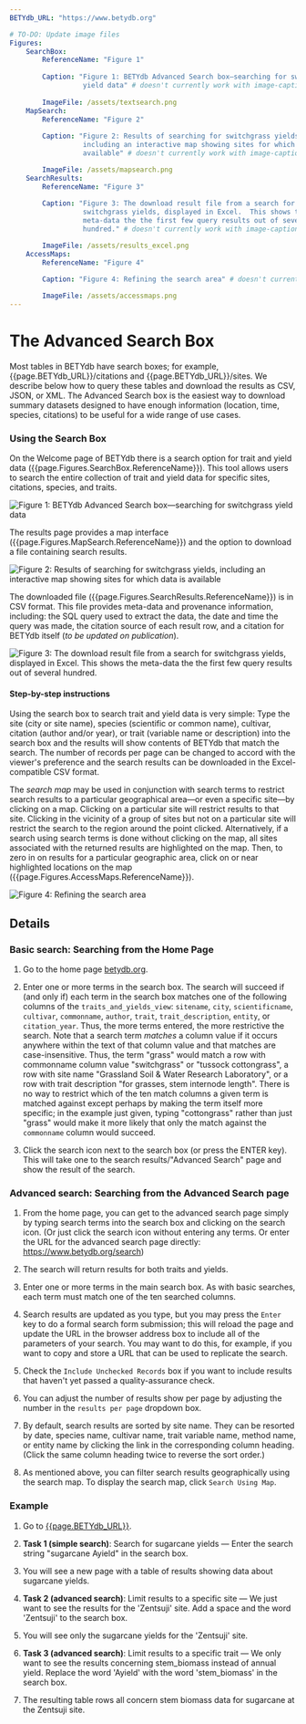 ```yaml
---
BETYdb_URL: "https://www.betydb.org"

# TO-DO: Update image files        
Figures:
    SearchBox:
        ReferenceName: "Figure 1"
        
        Caption: "Figure 1: BETYdb Advanced Search box—searching for switchgrass
                  yield data" # doesn't currently work with image-captions plugin
                  
        ImageFile: /assets/textsearch.png
    MapSearch:
        ReferenceName: "Figure 2"
        
        Caption: "Figure 2: Results of searching for switchgrass yields,
                  including an interactive map showing sites for which data is
                  available" # doesn't currently work with image-captions plugin

        ImageFile: /assets/mapsearch.png
    SearchResults:
        ReferenceName: "Figure 3"
        
        Caption: "Figure 3: The download result file from a search for
                  switchgrass yields, displayed in Excel.  This shows the
                  meta-data the the first few query results out of several
                  hundred." # doesn't currently work with image-captions plugin

        ImageFile: /assets/results_excel.png
    AccessMaps:
        ReferenceName: "Figure 4"
        
        Caption: "Figure 4: Refining the search area" # doesn't currently work with image-captions plugin

        ImageFile: /assets/accessmaps.png
---
```


# The Advanced Search Box

Most tables in BETYdb have search boxes; for example,
{{page.BETYdb_URL}}/citations and {{page.BETYdb_URL}}/sites. We describe below
how to query these tables and download the results as CSV, JSON, or XML. The
Advanced Search box is the easiest way to download summary datasets designed to
have enough information (location, time, species, citations) to be useful for a
wide range of use cases.

### Using the Search Box

On the Welcome page of BETYdb there is a search option for trait and yield data
({{page.Figures.SearchBox.ReferenceName}}). This tool allows users to search the
entire collection of trait and yield data for specific sites, citations,
species, and traits.

![Figure 1: BETYdb Advanced Search box—searching for switchgrass yield data]({{page.Figures.SearchBox.ImageFile}})

The results page provides a map interface
({{page.Figures.MapSearch.ReferenceName}}) and the option to download a file
containing search results.

![Figure 2: Results of searching for switchgrass yields, including an interactive map showing sites for which data is available]({{page.Figures.MapSearch.ImageFile}})

The downloaded file ({{page.Figures.SearchResults.ReferenceName}}) is in CSV
format. This file provides meta-data and provenance information, including: the
SQL query used to extract the data, the date and time the query was made, the
citation source of each result row, and a citation for BETYdb itself (_to be
updated on publication_).

![Figure 3: The download result file from a search for switchgrass yields, displayed in Excel. This shows the meta-data the the first few query results out of several hundred.]({{page.Figures.SearchResults.ImageFile}})

#### Step-by-step instructions

Using the search box to search trait and yield data is very simple: Type the
site (city or site name), species (scientific or common name), cultivar,
citation (author and/or year), or trait (variable name or description) into the
search box and the results will show contents of BETYdb that match the
search. The number of records per page can be changed to accord with the
viewer's preference and the search results can be downloaded in the
Excel-compatible CSV format.

The _search map_ may be used in conjunction with search terms to restrict search
results to a particular geographical area&mdash;or even a specific site&mdash;by
clicking on a map.  Clicking on a particular site will restrict results to that
site.  Clicking in the vicinity of a group of sites but not on a particular site
will restrict the search to the region around the point clicked. Alternatively,
if a search using search terms is done without clicking on the map, all sites
associated with the returned results are highlighted on the map.  Then, to zero
in on results for a particular geographic area, click on or near highlighted
locations on the map ({{page.Figures.AccessMaps.ReferenceName}}).

![Figure 4: Refining the search area]({{page.Figures.AccessMaps.ImageFile}})

## Details

### Basic search: Searching from the Home Page

1. Go to the home page [betydb.org](https://www.betydb.org).

2. Enter one or more terms in the search box.  The search will succeed if (and
only if) each term in the search box matches one of the following columns of the
`traits_and_yields_view`: `sitename`, `city`, `scientificname`, `cultivar`,
`commonname`, `author`, `trait`, `trait_description`, `entity`, or
`citation_year`.  Thus, the more terms entered, the more restrictive the
search. Note that a search term _matches_ a column value if it occurs anywhere
within the text of that column value and that matches are case-insensitive.
Thus, the term "grass" would match a row with commonname column value
"switchgrass" or "tussock cottongrass", a row with site name "Grassland Soil &
Water Research Laboratory", or a row with trait description "for grasses, stem
internode length".  There is no way to restrict which of the ten match columns a
given term is matched against except perhaps by making the term itself more
specific; in the example just given, typing "cottongrass" rather than just
"grass" would make it more likely that only the match against the `commonname`
column would succeed.

3. Click the search icon next to the search box (or press the ENTER key).  This
will take one to the search results/"Advanced Search" page and show the result
of the search.

### Advanced search: Searching from the Advanced Search page

1. From the home page, you can get to the advanced search page simply by typing
search terms into the search box and clicking on the search icon.  (Or just
click the search icon without entering any terms.  Or enter the URL for the
advanced search page directly: https://www.betydb.org/search)

2. The search will return results for both traits and yields.

3. Enter one or more terms in the main search box.  As with basic searches, each
term must match one of the ten searched columns.

4. Search results are updated as you type, but you may press the `Enter` key to
do a formal search form submission; this will reload the page and update the URL
in the browser address box to include all of the parameters of your search.  You
may want to do this, for example, if you want to copy and store a URL that can
be used to replicate the search.

5. Check the `Include Unchecked Records` box if you want to include results that
haven't yet passed a quality-assurance check.

6. You can adjust the number of results show per page by adjusting the number in
the `results per page` dropdown box.

7. By default, search results are sorted by site name.  They can be resorted by
date, species name, cultivar name, trait variable name, method name, or entity
name by clicking the link in the corresponding column heading.  (Click the same
column heading twice to reverse the sort order.)

8. As mentioned above, you can filter search results geographically using the
search map.  To display the search map, click `Search Using Map`.

### Example

1. Go to [{{page.BETYdb_URL}}]({{page.BETYdb_URL}}).

2. **Task 1 (simple search)**: Search for sugarcane yields — Enter the search
string "sugarcane Ayield" in the search box.

3. You will see a new page with a table of results showing data about sugarcane
yields.

4. **Task 2 (advanced search)**: Limit results to a specific site — We just want
to see the results for the 'Zentsuji' site.  Add a space and the word 'Zentsuji'
to the search box.

5. You will see only the sugarcane yields for the 'Zentsuji' site.

6. **Task 3 (advanced search)**: Limit results to a specific trait — We only want to
see the results concerning stem\_biomass instead of annual yield.  Replace the
word 'Ayield' with the word 'stem\_biomass' in the search box.

7. The resulting table rows all concern stem biomass data for sugarcane at the
Zentsuji site.

